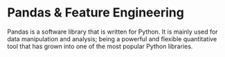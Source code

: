 # Pandas & Feature Engineering
Pandas is a software library that is written for Python. It is mainly used for data manipulation and analysis; being a powerful and flexible quantitative tool that has grown into one of the most popular Python libraries.

